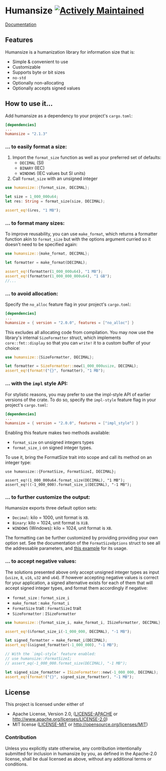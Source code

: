 # **Humansize** [![Actively Maintained](https://img.shields.io/badge/Maintenance%20Level-Actively%20Maintained-green.svg)](https://gist.github.com/cheerfulstoic/d107229326a01ff0f333a1d3476e068d)

[Documentation](https://docs.rs/humansize/latest/humansize/)

## Features

Humansize is a humanization library for information size that is:

- Simple & convenient to use
- Customizable
- Supports byte or bit sizes
- `no-std`
- Optionally non-allocating
- Optionally accepts signed values

## How to use it...

Add humansize as a dependency to your project's `cargo.toml`:

```toml
[dependencies]
...
humansize = "2.1.3"
```

### ... to easily format a size:

1. Import the `format_size` function as well as your preferred set of defaults:
   - `DECIMAL` (SI)
   - `BINARY` (IEC)
   - `WINDOWS` (IEC values but SI units)
2. Call `format_size` with an unsigned integer

```rust
use humansize::{format_size, DECIMAL};

let size = 1_000_000u64;
let res: String = format_size(size, DECIMAL);

assert_eq!(&res, "1 MB");

```

### ... to format many sizes:

To improve reusability, you can use `make_format`, which returns a formatter function akin to `format_size` but with the options argument curried so it doesn't need to be specified again:

```rust
use humansize::{make_format, DECIMAL};

let formatter = make_format(DECIMAL);

assert_eq!(formatter(1_000_000u64), "1 MB");
assert_eq!(formatter(1_000_000_000u64), "1 GB");
//...

```

### ... to avoid allocation:

Specify the `no_alloc` feature flag in your project's `cargo.toml`:

```toml
[dependencies]
...
humansize = { version = "2.0.0", features = ["no_alloc"] }
```

This excludes all allocating code from compilation. You may now use the library's internal `SizeFormatter` struct, which implements `core::fmt::display` so that you can `write!` it to a custom buffer of your choice:

```rust
use humansize::{SizeFormatter, DECIMAL};

let formatter = SizeFormatter::new(1_000_000usize, DECIMAL);
assert_eq!(format!("{}", formatter), "1 MB");
```

### ... with the `impl` style API:

For stylistic reasons, you may prefer to use the impl-style API of earlier versions of the crate.
To do so, specify the `impl-style` feature flag in your project's `cargo.toml`:

```toml
[dependencies]
...
humansize = { version = "2.0.0", features = ["impl_style"] }
```

Enabling this feature makes two methods available:

- `format_size` on unsigned integers types
- `format_size_i` on signed integer types.

To use it, bring the FormatSize trait into scope and call its method on an integer type:

```ignore
use humansize::{FormatSize, FormatSizeI, DECIMAL};

assert_eq!(1_000_000u64.format_size(DECIMAL), "1 MB");
assert_eq!((-1_000_000).format_size_i(DECIMAL), "-1 MB");
```

### ... to further customize the output:

Humansize exports three default option sets:

- `Decimal`: kilo = 1000, unit format is `XB`.
- `Binary`: kilo = 1024, unit format is `XiB`.
- `WINDOWS` (Windows): kilo = 1024, unit format is `XB`.

The formatting can be further customized by providing providing your own option set. See the documentation of the `FormatSizeOptions` struct to see all the addressable parameters, and [this example](examples/custom_options.rs) for its usage.

### ... to accept negative values:

The solutions presented above only accept unsigned integer types as input (`usize`, `8`, `u16`, `u32` and `u64`). If however accepting negative values is correct for your application, a signed alternative exists for each of them that will accept signed integer types, and format them accordingly if negative:

- `format_size` : `format_size_i`
- `make_format` : `make_format_i`
- `FormatSize` trait : `FormatSizeI` trait
- `SizeFormatter` : `ISizeFormatter`

```rust
use humansize::{format_size_i, make_format_i, ISizeFormatter, DECIMAL};

assert_eq!(&format_size_i(-1_000_000, DECIMAL), "-1 MB");

let signed_formatter = make_format_i(DECIMAL);
assert_eq!(&signed_formatter(-1_000_000), "-1 MB");

// With the `impl-style` feature enabled:
// use humansize::FormatSizeI;
// assert_eq(-1_000_000.format_size(DECIMAL), "-1 MB");

let signed_size_formatter = ISizeFormatter::new(-1_000_000, DECIMAL);
assert_eq!(format!("{}", signed_size_formatter), "-1 MB");

```

## License

This project is licensed under either of

- Apache License, Version 2.0, ([LICENSE-APACHE](LICENSE-APACHE) or
  http://www.apache.org/licenses/LICENSE-2.0)
- MIT license ([LICENSE-MIT](LICENSE-MIT) or
  http://opensource.org/licenses/MIT)

### Contribution

Unless you explicitly state otherwise, any contribution intentionally submitted
for inclusion in humansize by you, as defined in the Apache-2.0 license, shall be
dual licensed as above, without any additional terms or conditions.
